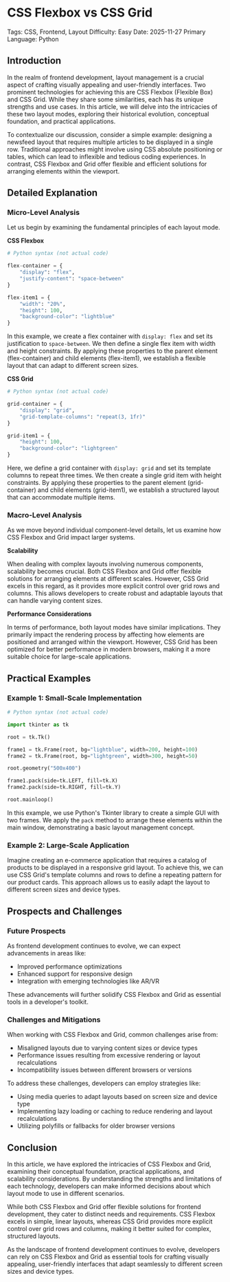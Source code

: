 # CSS Flexbox vs CSS Grid
Tags: CSS, Frontend, Layout
Difficulty: Easy
Date: 2025-11-27
Primary Language: Python

## Introduction

In the realm of frontend development, layout management is a crucial aspect of crafting visually appealing and user-friendly interfaces. Two prominent technologies for achieving this are CSS Flexbox (Flexible Box) and CSS Grid. While they share some similarities, each has its unique strengths and use cases. In this article, we will delve into the intricacies of these two layout modes, exploring their historical evolution, conceptual foundation, and practical applications.

To contextualize our discussion, consider a simple example: designing a newsfeed layout that requires multiple articles to be displayed in a single row. Traditional approaches might involve using CSS absolute positioning or tables, which can lead to inflexible and tedious coding experiences. In contrast, CSS Flexbox and Grid offer flexible and efficient solutions for arranging elements within the viewport.

## Detailed Explanation

### Micro-Level Analysis

Let us begin by examining the fundamental principles of each layout mode.

**CSS Flexbox**

```python
# Python syntax (not actual code)

flex-container = {
    "display": "flex",
    "justify-content": "space-between"
}

flex-item1 = {
    "width": "20%",
    "height": 100,
    "background-color": "lightblue"
}
```

In this example, we create a flex container with `display: flex` and set its justification to `space-between`. We then define a single flex item with width and height constraints. By applying these properties to the parent element (flex-container) and child elements (flex-item1), we establish a flexible layout that can adapt to different screen sizes.

**CSS Grid**

```python
# Python syntax (not actual code)

grid-container = {
    "display": "grid",
    "grid-template-columns": "repeat(3, 1fr)"
}

grid-item1 = {
    "height": 100,
    "background-color": "lightgreen"
}
```

Here, we define a grid container with `display: grid` and set its template columns to repeat three times. We then create a single grid item with height constraints. By applying these properties to the parent element (grid-container) and child elements (grid-item1), we establish a structured layout that can accommodate multiple items.

### Macro-Level Analysis

As we move beyond individual component-level details, let us examine how CSS Flexbox and Grid impact larger systems.

**Scalability**

When dealing with complex layouts involving numerous components, scalability becomes crucial. Both CSS Flexbox and Grid offer flexible solutions for arranging elements at different scales. However, CSS Grid excels in this regard, as it provides more explicit control over grid rows and columns. This allows developers to create robust and adaptable layouts that can handle varying content sizes.

**Performance Considerations**

In terms of performance, both layout modes have similar implications. They primarily impact the rendering process by affecting how elements are positioned and arranged within the viewport. However, CSS Grid has been optimized for better performance in modern browsers, making it a more suitable choice for large-scale applications.

## Practical Examples

### Example 1: Small-Scale Implementation

```python
# Python syntax (not actual code)

import tkinter as tk

root = tk.Tk()

frame1 = tk.Frame(root, bg="lightblue", width=200, height=100)
frame2 = tk.Frame(root, bg="lightgreen", width=300, height=50)

root.geometry("500x400")

frame1.pack(side=tk.LEFT, fill=tk.X)
frame2.pack(side=tk.RIGHT, fill=tk.Y)

root.mainloop()
```

In this example, we use Python's Tkinter library to create a simple GUI with two frames. We apply the `pack` method to arrange these elements within the main window, demonstrating a basic layout management concept.

### Example 2: Large-Scale Application

Imagine creating an e-commerce application that requires a catalog of products to be displayed in a responsive grid layout. To achieve this, we can use CSS Grid's template columns and rows to define a repeating pattern for our product cards. This approach allows us to easily adapt the layout to different screen sizes and device types.

## Prospects and Challenges

### Future Prospects

As frontend development continues to evolve, we can expect advancements in areas like:

* Improved performance optimizations
* Enhanced support for responsive design
* Integration with emerging technologies like AR/VR

These advancements will further solidify CSS Flexbox and Grid as essential tools in a developer's toolkit.

### Challenges and Mitigations

When working with CSS Flexbox and Grid, common challenges arise from:

* Misaligned layouts due to varying content sizes or device types
* Performance issues resulting from excessive rendering or layout recalculations
* Incompatibility issues between different browsers or versions

To address these challenges, developers can employ strategies like:

* Using media queries to adapt layouts based on screen size and device type
* Implementing lazy loading or caching to reduce rendering and layout recalculations
* Utilizing polyfills or fallbacks for older browser versions

## Conclusion

In this article, we have explored the intricacies of CSS Flexbox and Grid, examining their conceptual foundation, practical applications, and scalability considerations. By understanding the strengths and limitations of each technology, developers can make informed decisions about which layout mode to use in different scenarios.

While both CSS Flexbox and Grid offer flexible solutions for frontend development, they cater to distinct needs and requirements. CSS Flexbox excels in simple, linear layouts, whereas CSS Grid provides more explicit control over grid rows and columns, making it better suited for complex, structured layouts.

As the landscape of frontend development continues to evolve, developers can rely on CSS Flexbox and Grid as essential tools for crafting visually appealing, user-friendly interfaces that adapt seamlessly to different screen sizes and device types.